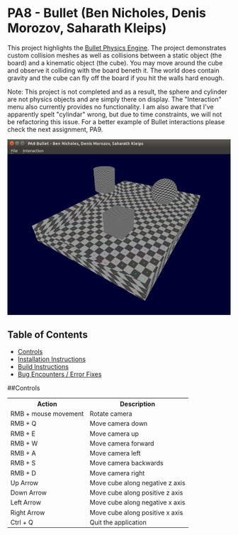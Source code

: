 # PA8 - Bullet (Ben Nicholes, Denis Morozov, Saharath Kleips)
This project highlights the [Bullet Physics Engine](http://bulletphysics.org/wordpress/). The project demonstrates custom collision meshes as well as collisions between a static object (the board) and a kinematic object (the cube). You may move around the cube and observe it colliding with the board beneth it. The world does contain gravity and the cube can fly off the board if you hit the walls hard enough.

Note: This project is not completed and as a result, the sphere and cylinder are not physics objects and are simply there on display. The "Interaction" menu also currently provides no functionality. I am also aware that I've apparently spelt "cylindar" wrong, but due to time constraints, we will not be refactoring this issue. For a better example of Bullet interactions please check the next assignment, PA9. 
 
![](.screenshot.png "Screenshot")

## Table of Contents
+ [Controls](#controls)
+ [Installation Instructions](install.md)  
+ [Build Instructions](build.md)  
+ [Bug Encounters / Error Fixes](bugs.md)

##Controls
<table>
    <tbody>
        <tr>
            <th>Action</th>
            <th>Description</th>
        </tr>
        <tr>
            <td>RMB + mouse movement</td>
            <td>Rotate camera</td>
        </tr>
        <tr>
            <td>RMB + Q</td>
            <td>Move camera down</td>
        </tr>
        <tr>
            <td>RMB + E</td>
            <td>Move camera up</td>
        </tr>
        <tr>
            <td>RMB + W</td>
            <td>Move camera forward</td>
        </tr>
        <tr>
            <td>RMB + A</td>
            <td>Move camera left</td>
        </tr>
        <tr>
            <td>RMB + S</td>
            <td>Move camera backwards</td>
        </tr>
        <tr>
            <td>RMB + D</td>
            <td>Move camera right</td>
        </tr>
        <tr>
            <td>Up Arrow</td>
            <td>Move cube along negative z axis</td>
        </tr>
        <tr>
            <td>Down Arrow</td>
            <td>Move cube along positive z axis</td>
        </tr>
        <tr>
            <td>Left Arrow</td>
            <td>Move cube along negative x axis</td>
        </tr>
        <tr>
            <td>Right Arrow</td>
            <td>Move cube along positive x axis</td>
        </tr>
        <tr>
            <td>Ctrl + Q</td>
            <td>Quit the application</td>
        </tr>
    </tbody>
</table>